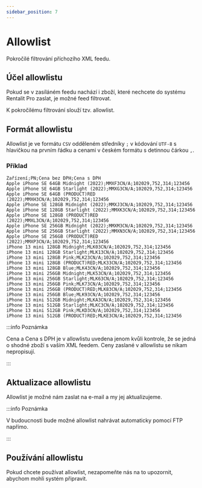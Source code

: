 ```yaml
---
sidebar_position: 7
---
```


# Allowlist

Pokročilé filtrování příchozího XML feedu.

## Účel allowlistu

Pokud se v zasíláném feedu nachází i zboží, které nechcete do systému Rentalit Pro zaslat, je možné feed filtrovat.

K pokročilému filtrování slouží tzv. allowlist.

## Formát allowlistu

Allowlist je ve formátu `CSV` odděleném středníky `;` v kódování `UTF-8` s hlavičkou na prvním řádku a cenami v českém formátu s detinnou čárkou `,`.

### Příklad

```CSV
Zařízení;PN;Cena bez DPH;Cena s DPH
Apple iPhone SE 64GB Midnight (2022);MMXF3CN/A;102029,752,314;123456
Apple iPhone SE 64GB Starlight (2022);MMXG3CN/A;102029,752,314;123456
Apple iPhone SE 64GB (PRODUCT)RED (2022);MMXH3CN/A;102029,752,314;123456
Apple iPhone SE 128GB Midnight (2022);MMXJ3CN/A;102029,752,314;123456
Apple iPhone SE 128GB Starlight (2022);MMXK3CN/A;102029,752,314;123456
Apple iPhone SE 128GB (PRODUCT)RED (2022);MMXL3CN/A;102029,752,314;123456
Apple iPhone SE 256GB Midnight (2022);MMXM3CN/A;102029,752,314;123456
Apple iPhone SE 256GB Starlight (2022);MMXN3CN/A;102029,752,314;123456
Apple iPhone SE 256GB (PRODUCT)RED (2022);MMXP3CN/A;102029,752,314;123456
iPhone 13 mini 128GB Midnight;MLK03CN/A;102029,752,314;123456
iPhone 13 mini 128GB Starlight;MLK13CN/A;102029,752,314;123456
iPhone 13 mini 128GB Pink;MLK23CN/A;102029,752,314;123456
iPhone 13 mini 128GB (PRODUCT)RED;MLK33CN/A;102029,752,314;123456
iPhone 13 mini 128GB Blue;MLK43CN/A;102029,752,314;123456
iPhone 13 mini 256GB Midnight;MLK53CN/A;102029,752,314;123456
iPhone 13 mini 256GB Starlight;MLK63CN/A;102029,752,314;123456
iPhone 13 mini 256GB Pink;MLK73CN/A;102029,752,314;123456
iPhone 13 mini 256GB (PRODUCT)RED;MLK83CN/A;102029,752,314;123456
iPhone 13 mini 256GB Blue;MLK93CN/A;102029,752,314;123456
iPhone 13 mini 512GB Midnight;MLKA3CN/A;102029,752,314;123456
iPhone 13 mini 512GB Starlight;MLKC3CN/A;102029,752,314;123456
iPhone 13 mini 512GB Pink;MLKD3CN/A;102029,752,314;123456
iPhone 13 mini 512GB (PRODUCT)RED;MLKE3CN/A;102029,752,314;123456
```

:::info Poznámka

Cena a Cena s DPH je v allowlistu uvedena jenom kvůli kontrole, že se jedná o shodné zboží s vaším XML feedem. Ceny zaslané v allowlistu se nikam nepropisují.

:::

## Aktualizace allowlistu

Allowlist je možné nám zaslat na e-mail a my jej aktualizujeme.

:::info Poznámka

V budoucnosti bude možné allowlist nahrávat automaticky pomocí FTP napřímo.

:::

## Používání allowlistu

Pokud chcete používat allowlist, nezapomeňte nás na to upozornit, abychom mohli systém připravit.
